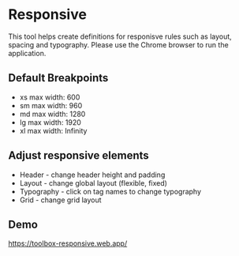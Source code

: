 # Responsive

This tool helps create definitions for responisve rules such as layout, spacing and typography. Please use the Chrome browser to run the application.

## Default Breakpoints

* xs max width: 600
* sm max width: 960
* md max width: 1280
* lg max width: 1920
* xl max width: Infinity

## Adjust responsive elements

* Header - change header height and padding
* Layout - change global layout (flexible, fixed)
* Typography - click on tag names to change typography
* Grid - change grid layout

## Demo

https://toolbox-responsive.web.app/
